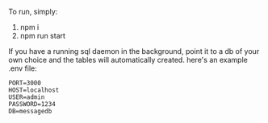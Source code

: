 To run, simply:

1. npm i
2. npm run start

If you have a running sql daemon in the background, point it to a db of your own choice and the tables will automatically created. 
here's an example .env file:

```
PORT=3000
HOST=localhost
USER=admin
PASSWORD=1234
DB=messagedb
```

